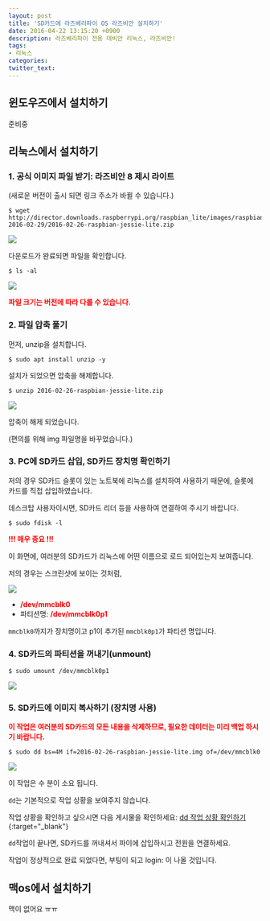 ```yaml
---
layout: post
title: 'SD카드에 라즈베리파이 OS 라즈비안 설치하기'
date: 2016-04-22 13:15:20 +0900
description: 라즈베리파이 전용 데비안 리눅스, 라즈비안!
tags:
- 리눅스
categories:
twitter_text:
---
```


## 윈도우즈에서 설치하기

준비중

## 리눅스에서 설치하기

### 1. 공식 이미지 파일 받기: 라즈비안 8 제시 라이트

(새로운 버전이 출시 되면 링크 주소가 바뀔 수 있습니다.)

```
$ wget http://director.downloads.raspberrypi.org/raspbian_lite/images/raspbian_lite-2016-02-29/2016-02-26-raspbian-jessie-lite.zip
```

<a href="https://googledrive.com/host/0Bw2KEQNBe4nMZW91OWJNZ2lmX0k/img20160306-002.png" data-lightbox="14"><img src="https://googledrive.com/host/0Bw2KEQNBe4nMZW91OWJNZ2lmX0k/img20160306-002.png"></a>

다운로드가 완료되면 파일을 확인합니다.

```
$ ls -al
```

<a href="https://googledrive.com/host/0Bw2KEQNBe4nMZW91OWJNZ2lmX0k/img20160306-003.png" data-lightbox="14"><img src="https://googledrive.com/host/0Bw2KEQNBe4nMZW91OWJNZ2lmX0k/img20160306-003.png"></a>

<span style="color:red;font-weight:bold">파일 크기는 버전에 따라 다를 수 있습니다.</span>

### 2. 파일 압축 풀기

먼저, unzip을 설치합니다.

```
$ sudo apt install unzip -y
```

설치가 되었으면 압축을 해제합니다.

```
$ unzip 2016-02-26-raspbian-jessie-lite.zip
```

<a href="https://googledrive.com/host/0Bw2KEQNBe4nMZW91OWJNZ2lmX0k/img20160306-005.png" data-lightbox="14"><img src="https://googledrive.com/host/0Bw2KEQNBe4nMZW91OWJNZ2lmX0k/img20160306-005.png"></a>

압축이 해제 되었습니다.

(편의를 위해 img 파일명을 바꾸었습니다.)

### 3. PC에 SD카드 삽입, SD카드 장치명 확인하기

저의 경우 SD카드 슬롯이 있는 노트북에 리눅스를 설치하여 사용하기 때문에, 슬롯에 카드를 직접 삽입하였습니다.

데스크탑 사용자이시면, SD카드 리더 등을 사용하여 연결하여 주시기 바랍니다.

```
$ sudo fdisk -l
```

<span style="color:red;font-weight:bold"> !!! 매우 중요 !!! </span>

이 화면에, 여러분의 SD카드가 리눅스에 어떤 이름으로 로드 되어있는지 보여줍니다.

저의 경우는 스크린샷에 보이는 것처럼,

<a href="https://googledrive.com/host/0Bw2KEQNBe4nMZW91OWJNZ2lmX0k/img20160306-006.png" data-lightbox="14"><img src="https://googledrive.com/host/0Bw2KEQNBe4nMZW91OWJNZ2lmX0k/img20160306-006.png"></a>

* <span style="color:red;font-weight:bold">/dev/mmcblk0</span>
* 파티션명: <span style="color:red;font-weight:bold">/dev/mmcblk0p1</span>

`mmcblk0`까지가 장치명이고 p1이 추가된 `mmcblk0p1`가 파티션 명입니다.

### 4. SD카드의 파티션을 꺼내기(unmount)

```
$ sudo umount /dev/mmcblk0p1
```

<a href="https://googledrive.com/host/0Bw2KEQNBe4nMZW91OWJNZ2lmX0k/img20160306-007.png" data-lightbox="14"><img src="https://googledrive.com/host/0Bw2KEQNBe4nMZW91OWJNZ2lmX0k/img20160306-007.png"></a>

### 5. SD카드에 이미지 복사하기 (장치명 사용)

<span style="color:red;font-weight:bold">이 작업은 여러분의 SD카드의 모든 내용을 삭제하므로, 필요한 데이터는 미리 백업 하시기 바랍니다.</span>

```
$ sudo dd bs=4M if=2016-02-26-raspbian-jessie-lite.img of=/dev/mmcblk0
```

<a href="https://googledrive.com/host/0Bw2KEQNBe4nMZW91OWJNZ2lmX0k/img20160306-008.png" data-lightbox="14"><img src="https://googledrive.com/host/0Bw2KEQNBe4nMZW91OWJNZ2lmX0k/img20160306-008.png"></a>

이 작업은 수 분이 소요 됩니다.

`dd`는 기본적으로 작업 상황을 보여주지 않습니다.

작업 상황을 확인하고 싶으시면 다음 게시물을 확인하세요: [dd 작업 상황 확인하기](/15){:target="_blank"}

`dd`작업이 끝나면, SD카드를 꺼내셔서 파이에 삽입하시고 전원을 연결하세요.

작업이 정상적으로 완료 되었다면, 부팅이 되고 login: 이 나올 것입니다.

## 맥os에서 설치하기

맥이 없어요 ㅠㅠ

